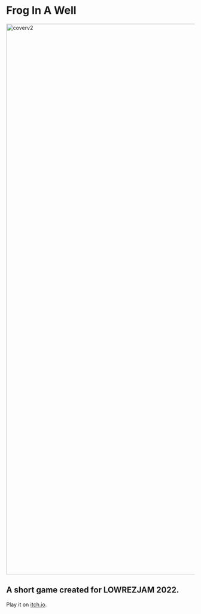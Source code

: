 # Frog In A Well

<img width="1472" alt="coverv2" src="https://user-images.githubusercontent.com/95145631/185053007-dbf0da62-6bbe-443d-9e5f-c317efc0bd9e.png">

## A short game created for LOWREZJAM 2022.

Play it on [itch.io](https://chelseajoe.itch.io/frog-in-a-well).
